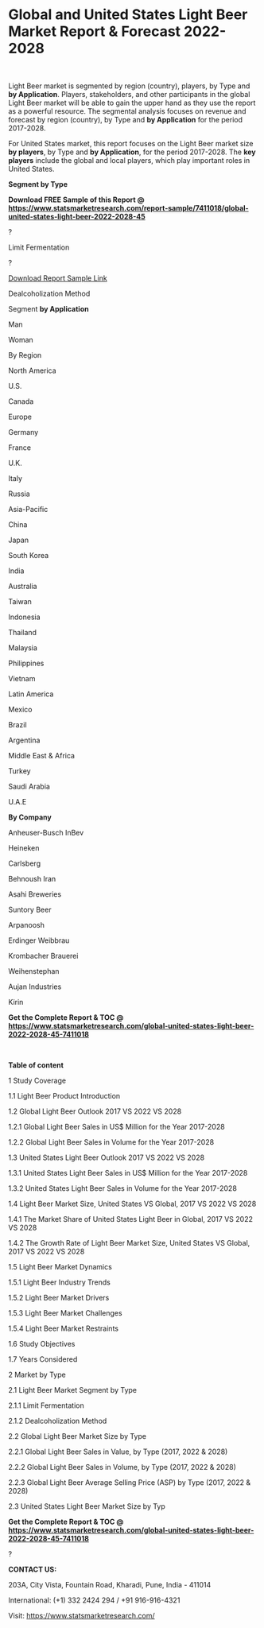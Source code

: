 <h1>Global and United States Light Beer Market Report & Forecast 2022-2028</h1><br/><p>Light Beer market is segmented by region (country), players, by Type and <strong>by Application</strong>. Players, stakeholders, and other participants in the global Light Beer market will be able to gain the upper hand as they use the report as a powerful resource. The segmental analysis focuses on revenue and forecast by region (country), by Type and <strong>by Application</strong> for the period 2017-2028.</p>
 
 
 
 <p>For United States market, this report focuses on the Light Beer market size <strong>by players</strong>, by Type and <strong>by Application</strong>, for the period 2017-2028. The <strong>key players</strong> include the global and local players, which play important roles in United States.</p>
 
 
 
 <p><strong>Segment by Type</strong></p>
 
 
 
 <div><b>Download FREE Sample of this Report @ <a href="https://www.statsmarketresearch.com/download-free-sample/7411018/global-united-states-light-beer-2022-2028-45">https://www.statsmarketresearch.com/report-sample/7411018/global-united-states-light-beer-2022-2028-45</a></b></div>
 
 
 
 <p>? </p>
 
 
 
 <p>Limit Fermentation</p>
 
 
 
 <p>? </p>
 
 
 
 <p><a href="https://www.statsmarketresearch.com/download-free-sample/7411018/global-united-states-light-beer-2022-2028-45">Download Report Sample Link</a></p>
 
 
 
 <p>Dealcoholization Method</p>
 
 
 
 <p>Segment <strong>by Application</strong></p>
 
 
 
 <p>Man</p>
 
 
 
 <p>Woman</p>
 
 
 
 <p>By Region</p>
 
 
 
 <p>North America</p>
 
 
 
 <p>U.S.</p>
 
 
 
 <p>Canada</p>
 
 
 
 <p>Europe</p>
 
 
 
 <p>Germany</p>
 
 
 
 <p>France</p>
 
 
 
 <p>U.K.</p>
 
 
 
 <p>Italy</p>
 
 
 
 <p>Russia</p>
 
 
 
 <p>Asia-Pacific</p>
 
 
 
 <p>China</p>
 
 
 
 <p>Japan</p>
 
 
 
 <p>South Korea</p>
 
 
 
 <p>India</p>
 
 
 
 <p>Australia</p>
 
 
 
 <p>Taiwan</p>
 
 
 
 <p>Indonesia</p>
 
 
 
 <p>Thailand</p>
 
 
 
 <p>Malaysia</p>
 
 
 
 <p>Philippines</p>
 
 
 
 <p>Vietnam</p>
 
 
 
 <p>Latin America</p>
 
 
 
 <p>Mexico</p>
 
 
 
 <p>Brazil</p>
 
 
 
 <p>Argentina</p>
 
 
 
 <p>Middle East & Africa</p>
 
 
 
 <p>Turkey</p>
 
 
 
 <p>Saudi Arabia</p>
 
 
 
 <p>U.A.E</p>
 
 
 
 <p><strong>By Company</strong></p>
 
 
 
 <p>Anheuser-Busch InBev</p>
 
 
 
 <p>Heineken</p>
 
 
 
 <p>Carlsberg</p>
 
 
 
 <p>Behnoush Iran</p>
 
 
 
 <p>Asahi Breweries</p>
 
 
 
 <p>Suntory Beer</p>
 
 
 
 <p>Arpanoosh</p>
 
 
 
 <p>Erdinger Weibbrau</p>
 
 
 
 <p>Krombacher Brauerei</p>
 
 
 
 <p>Weihenstephan</p>
 
 
 
 <p>Aujan Industries</p>
 
 
 
 <p>Kirin</p>
 
 
 
 <div><b>Get the Complete Report & TOC @ <a href="https://www.statsmarketresearch.com/global-united-states-light-beer-2022-2028-45-7411018">https://www.statsmarketresearch.com/global-united-states-light-beer-2022-2028-45-7411018</a></b></div>
 
 
 
 <p><br />
 
 <b>Table of content</b></p>
 
 
 
 <p>1 Study Coverage<br />
 
 1.1 Light Beer Product Introduction<br />
 
 1.2 Global Light Beer Outlook 2017 VS 2022 VS 2028<br />
 
 1.2.1 Global Light Beer Sales in US$ Million for the Year 2017-2028<br />
 
 1.2.2 Global Light Beer Sales in Volume for the Year 2017-2028<br />
 
 1.3 United States Light Beer Outlook 2017 VS 2022 VS 2028<br />
 
 1.3.1 United States Light Beer Sales in US$ Million for the Year 2017-2028<br />
 
 1.3.2 United States Light Beer Sales in Volume for the Year 2017-2028<br />
 
 1.4 Light Beer Market Size, United States VS Global, 2017 VS 2022 VS 2028<br />
 
 1.4.1 The Market Share of United States Light Beer in Global, 2017 VS 2022 VS 2028<br />
 
 1.4.2 The Growth Rate of Light Beer Market Size, United States VS Global, 2017 VS 2022 VS 2028<br />
 
 1.5 Light Beer Market Dynamics<br />
 
 1.5.1 Light Beer Industry Trends<br />
 
 1.5.2 Light Beer Market Drivers<br />
 
 1.5.3 Light Beer Market Challenges<br />
 
 1.5.4 Light Beer Market Restraints<br />
 
 1.6 Study Objectives<br />
 
 1.7 Years Considered<br />
 
 2 Market by Type<br />
 
 2.1 Light Beer Market Segment by Type<br />
 
 2.1.1 Limit Fermentation<br />
 
 2.1.2 Dealcoholization Method<br />
 
 2.2 Global Light Beer Market Size by Type<br />
 
 2.2.1 Global Light Beer Sales in Value, by Type (2017, 2022 & 2028)<br />
 
 2.2.2 Global Light Beer Sales in Volume, by Type (2017, 2022 & 2028)<br />
 
 2.2.3 Global Light Beer Average Selling Price (ASP) by Type (2017, 2022 & 2028)<br />
 
 2.3 United States Light Beer Market Size by Typ</p>
 
 
 
 <div><b>Get the Complete Report & TOC @ <a href="https://www.statsmarketresearch.com/global-united-states-light-beer-2022-2028-45-7411018">https://www.statsmarketresearch.com/global-united-states-light-beer-2022-2028-45-7411018</a></b></div>
 
 
 
 <p>? </p>
 
 
 
 <p><b>CONTACT US:</b><br />
 
 203A, City Vista, Fountain Road, Kharadi, Pune, India - 411014<br />
 
 International: (+1) 332 2424 294 / +91 916-916-4321<br />
 
 Visit: <a href="https://www.statsmarketresearch.com/">https://www.statsmarketresearch.com/</a></p>